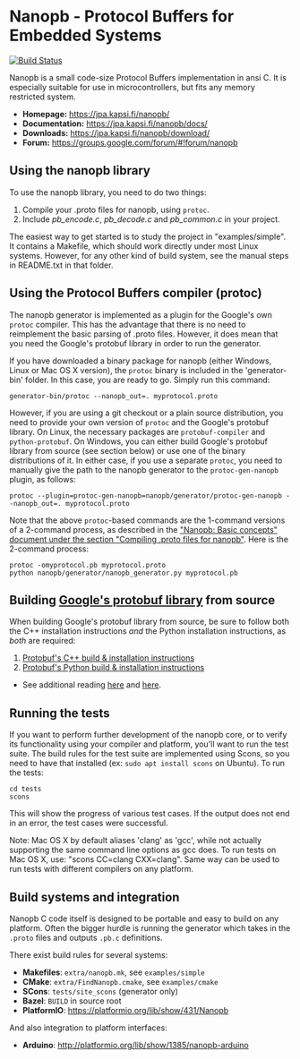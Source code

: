 Nanopb - Protocol Buffers for Embedded Systems
==============================================

[![Build Status](https://travis-ci.org/nanopb/nanopb.svg?branch=master)](https://travis-ci.org/nanopb/nanopb)

Nanopb is a small code-size Protocol Buffers implementation in ansi C. It is
especially suitable for use in microcontrollers, but fits any memory
restricted system.

* **Homepage:** https://jpa.kapsi.fi/nanopb/
* **Documentation:** https://jpa.kapsi.fi/nanopb/docs/
* **Downloads:** https://jpa.kapsi.fi/nanopb/download/
* **Forum:** https://groups.google.com/forum/#!forum/nanopb



Using the nanopb library
------------------------
To use the nanopb library, you need to do two things:

1. Compile your .proto files for nanopb, using `protoc`.
2. Include *pb_encode.c*, *pb_decode.c* and *pb_common.c* in your project.

The easiest way to get started is to study the project in "examples/simple".
It contains a Makefile, which should work directly under most Linux systems.
However, for any other kind of build system, see the manual steps in
README.txt in that folder.



Using the Protocol Buffers compiler (protoc)
--------------------------------------------
The nanopb generator is implemented as a plugin for the Google's own `protoc`
compiler. This has the advantage that there is no need to reimplement the
basic parsing of .proto files. However, it does mean that you need the
Google's protobuf library in order to run the generator.

If you have downloaded a binary package for nanopb (either Windows, Linux or
Mac OS X version), the `protoc` binary is included in the 'generator-bin'
folder. In this case, you are ready to go. Simply run this command:

    generator-bin/protoc --nanopb_out=. myprotocol.proto

However, if you are using a git checkout or a plain source distribution, you
need to provide your own version of `protoc` and the Google's protobuf library.
On Linux, the necessary packages are `protobuf-compiler` and `python-protobuf`.
On Windows, you can either build Google's protobuf library from source (see section below) or use
one of the binary distributions of it. In either case, if you use a separate
`protoc`, you need to manually give the path to the nanopb generator to the `protoc-gen-nanopb` 
plugin, as follows:

    protoc --plugin=protoc-gen-nanopb=nanopb/generator/protoc-gen-nanopb --nanopb_out=. myprotocol.proto

Note that the above `protoc`-based commands are the 1-command versions of a 2-command process, as described in the ["Nanopb: Basic concepts" document under the section "Compiling .proto files for nanopb"](https://jpa.kapsi.fi/nanopb/docs/concepts.html#compiling-proto-files-for-nanopb). Here is the 2-command process:

    protoc -omyprotocol.pb myprotocol.proto
    python nanopb/generator/nanopb_generator.py myprotocol.pb



Building [Google's protobuf library](https://github.com/protocolbuffers/protobuf) from source
---------------------------------------------------------------------------------------------
When building Google's protobuf library from source, be sure to follow both the C++ installation instructions *and* the Python installation instructions, as *both* are required:
1. [Protobuf's C++ build & installation instructions](https://github.com/protocolbuffers/protobuf/tree/master/src)
2. [Protobuf's Python build & installation instructions](https://github.com/protocolbuffers/protobuf/tree/master/python)  
- See additional reading [here](https://github.com/nanopb/nanopb/issues/417#issuecomment-517619517) and [here](https://stackoverflow.com/questions/57367265/how-to-compile-nanopb-proto-file-into-h-and-c-files-using-nanopb-and-protobuf/57367543#57367543).



Running the tests
-----------------
If you want to perform further development of the nanopb core, or to verify
its functionality using your compiler and platform, you'll want to run the
test suite. The build rules for the test suite are implemented using Scons,
so you need to have that installed (ex: `sudo apt install scons` on Ubuntu). To run the tests:

    cd tests
    scons

This will show the progress of various test cases. If the output does not
end in an error, the test cases were successful.

Note: Mac OS X by default aliases 'clang' as 'gcc', while not actually
supporting the same command line options as gcc does. To run tests on
Mac OS X, use: "scons CC=clang CXX=clang". Same way can be used to run
tests with different compilers on any platform.



Build systems and integration
-----------------------------
Nanopb C code itself is designed to be portable and easy to build
on any platform. Often the bigger hurdle is running the generator which
takes in the `.proto` files and outputs `.pb.c` definitions.

There exist build rules for several systems:

* **Makefiles**: `extra/nanopb.mk`, see `examples/simple`
* **CMake**: `extra/FindNanopb.cmake`, see `examples/cmake`
* **SCons**: `tests/site_scons` (generator only)
* **Bazel**: `BUILD` in source root
* **PlatformIO**: https://platformio.org/lib/show/431/Nanopb

And also integration to platform interfaces:

* **Arduino**: http://platformio.org/lib/show/1385/nanopb-arduino
